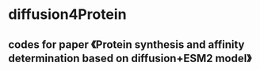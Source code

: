 # diffusion4Protein
## codes for paper 《Protein synthesis and affinity determination based on diffusion+ESM2 model》
